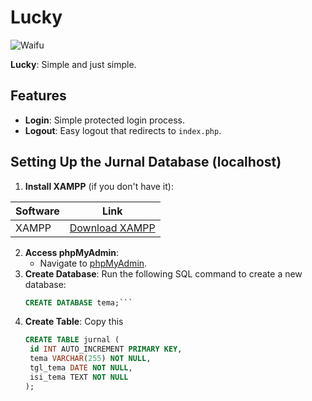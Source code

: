 # Lucky

![Waifu](https://i.pinimg.com/736x/a1/51/1b/a1511b5885428f8e6331fad46f8e8213.jpg)

**Lucky**: Simple and just simple.

## Features

- **Login**: Simple protected login process.
- **Logout**: Easy logout that redirects to `index.php`.

## Setting Up the Jurnal Database (localhost)

1. **Install XAMPP** (if you don't have it):

| Software | Link |
|----------|------|
| XAMPP    | [Download XAMPP](https://www.apachefriends.org/download.html) |

2. **Access phpMyAdmin**:
   - Navigate to [phpMyAdmin](http://localhost/phpmyadmin/).
3. **Create Database**:
   Run the following SQL command to create a new database:
   ```sql
   CREATE DATABASE tema;```
   
4. **Create Table**:
   Copy this
   ```sql
   CREATE TABLE jurnal (
    id INT AUTO_INCREMENT PRIMARY KEY,
    tema VARCHAR(255) NOT NULL,
    tgl_tema DATE NOT NULL,
    isi_tema TEXT NOT NULL
   );
